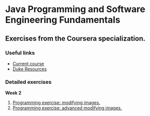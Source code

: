 # Java Programming and Software Engineering Fundamentals
## Exercises from the Coursera specialization.

### Useful links

- [Current course](https://www.coursera.org/learn/duke-programming-web/home/welcome)
- [Duke Resources](http://www.dukelearntoprogram.com/course1/index.php)

### Detailed exercises

**Week 2**
1. [Programming exercise: modifying images.](https://github.com/juliocorzo/programmingfundamentalscoursera/blob/master/exercises/modifyingimages.md)
2. [Programming exercise: advanced modifying images.](https://github.com/juliocorzo/programmingfundamentalscoursera/blob/master/exercises/modifyingimages2.md)
